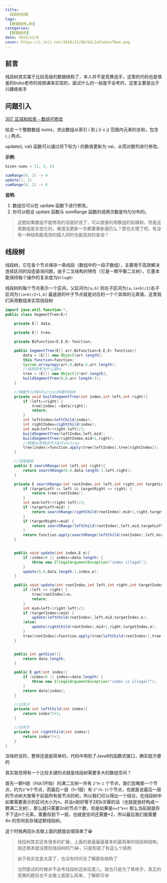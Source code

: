 ```yaml
---
title: 
  线段树初探
tags: 
  [数据结构,树]
categories:
  [数据结构]
date: 2019/12/9
cover: https://i.loli.net/2019/12/09/b1LJaFSeGxsTKwn.png
---
```


## 前言

线段树其实属于比较高级的数据结构了，本人并不是竞赛选手，这里的代码也是借鉴的bobo老师的视频课来实现的，面试什么的一般是不会考的，这里主要是出于兴趣练练手

## 问题引入

[307. 区域和检索 - 数组可修改](https://leetcode-cn.com/problems/range-sum-query-mutable/)

给定一个整数数组  nums，求出数组从索引 i 到 j  (i ≤ j) 范围内元素的总和，包含 i,  j 两点。

update(i, val) 函数可以通过将下标为 i 的数值更新为 val，从而对数列进行修改。

**示例:**

```java
Given nums = [1, 3, 5]

sumRange(0, 2) -> 9
update(1, 2)
sumRange(0, 2) -> 8
```


**说明:**

1. 数组仅可以在 update 函数下进行修改。
2. 你可以假设 update 函数与 sumRange 函数的调用次数是均匀分布的。

> 这题如果数组不能修改的话就好说了，可以直接利用数组的前缀和，但是这里数组是会变化的，难道没更新一次都要重新遍历么？那也太慢了吧，有没有一种结构能高效的插入同时也能高效的查询？

## 线段树

线段树，它在各个节点保存一条线段（数组中的一段子数组），主要用于高效解决连续区间的动态查询问题，由于二叉结构的特性（它是一颗平衡二叉树），它基本能保持每个操作的复杂度为`O(logN)`

线段树的每个节点表示一个区间，父区间为`[a,b]` 则左子区间为`[a,(a+b)/2]`右子区间为`[(a+b)/2+1,b]` 最底层的叶子节点就是对应的一个个具体的元素值，这里我们采用数组来实现线段树

```java
import java.util.function.*;
public class SegmentTree<E>{
    
    private E[] data;

    private E[] tree;

    private BiFunction<E,E,E> function;

    public SegmentTree(E[] arr,BiFunction<E,E,E> function){
        data = (E[]) new Object[arr.length];
        this.function=function;
        System.arraycopy(arr,0,data,0,arr.length);
        //值得思考为什么是4n
        tree = (E[]) new Object[4*arr.length];
        buildSegmentTree(0,0,arr.length-1);
    }

    //根据传入的BiFuction构建线段树
    private void buildSegmentTree(int index,int left,int right){
        if (left==right) {
            tree[index] =data[right];
            return;
        }
        int leftIndex=leftChild(index);
        int rightIndex=rightChild(index);
        int mid=left+(right-left)/2;
        buildSegmentTree(leftIndex,left,mid);
        buildSegmentTree(rightIndex,mid+1,right);
        //根据业务需求传入BiFunction
        tree[index]=function.apply(tree[leftIndex],tree[rightIndex]);
    }

    //范围搜索
    public E searchRange(int left,int right){
        return searchRange(0,0,data.length-1,left,right);
    }

    private E searchRange(int rootIndex,int left,int right,int targetLeft,int targetRight){
        if (targetLeft == left && targetRight == right) {
            return tree[rootIndex];
        }
        int mid=left+(right-left)/2;
        if (targetLeft>mid) {
            return searchRange(rightChild(rootIndex),mid+1,right,targetLeft,targetRight);
        }
        if (targetRight<=mid) {
            return searchRange(leftChild(rootIndex),left,mid,targetLeft,targetRight);
        }
        return function.apply(searchRange(leftChild(rootIndex),left,mid,targetLeft,mid),searchRange(rightChild(rootIndex),mid+1,right,mid+1,targetRight));
    }


    public void update(int index,E e){
        if (index<0 || index>=data.length) {
            throw new IllegalArgumentException("index illegal");
        }
        update(0,0,data.length-1,index,e);
    }

    public void update(int rootIndex,int left,int right,int targetIndex,E e){
        if (left == right) {
            tree[rootIndex]=e;
            return;
        }
        int mid=left+(right-left)/2;
        if (targetIndex<=mid) {
            update(leftChild(rootIndex),left,mid,targetIndex,e);
        }else{
            update(rightChild(rootIndex),mid+1,right,targetIndex,e);
        }
        tree[rootIndex]=function.apply(tree[leftChild(rootIndex)],tree[rightChild(rootIndex)]);
    }


    public int getSize(){
        return data.length;
    }

    public E get(int index){
        if (index<0 || index>=data.length) {
            throw new IllegalArgumentException("index is illegal!");
        }
        return data[index];
    }

    //左孩子
    private int leftChild(int index){
        return index*2+1;
    }

    //右孩子
    private int rightChild(int index){
        return index*2+2;
    }
}
```

没啥好说的，整体还是挺简单的，代码中用到了Java8的函数式接口，确实挺方便的

其实我觉得有一个比较关键的点就是线段树需要多大的数组空间？

首先一颗H层（H从1开始）的满二叉树一共有 `2^H-1`  个节点，我们忽略那一个节点，约为`2^H`个节点，而最后一层（h-1层）有 `2^(h-1)`个节点，也就是说最后一层的节点树大致等于前面所有层节点的和，所以我们可以得出一个结论，在线段树中如果需要表示的区间大小为n，并且n刚好等于2的k次幂的话（也就是放好构成一颗满二叉树），那么就只需要2n的节点个数，但是如果是`n=2^k+c` 那么当前层就存不下这n个元素，需要存到下一层，也就是空间还需要*2，所以最后我们就需要 4n 的空间去存储这颗线段树。

这个时候再回头去做上面的题就会很简单了😁

> 线段树其实还有很多的扩展，上面的是最最最基本的最简单的线段树结构，我还根本就没摸到线段树的门😂，只是知道了有这么个结构
>
> 由于我实在是太菜了，也没有时间去了解那些结构了
>
> 当然面试的时候并不会考线段树这些玩意儿，我也只是为了练练手，真正的竞赛的题目也不会像上面那么简单，了解即可😅



